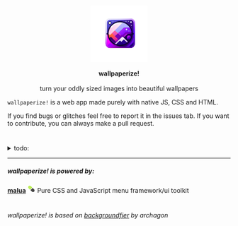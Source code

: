<p align="center">
  <img width="128" src="repo/wallpaperize-logo.png" alt="wallpaperize-logo">
</p>
<p align="center">
  <strong>wallpaperize!</strong>
  <br>
  <br>
  turn your oddly sized images into beautiful wallpapers
</p>

`wallpaperize!` is a web app made purely with native JS, CSS and HTML.

If you find bugs or glitches feel free to report it in the issues tab. If you want to contribute, you can always make a pull request.

#

<details>
<summary>todo:</summary>
  
-   bundle malua with webpack (It will be done after `malua` first release)
-   improve web app design (add a description, logo, etc)
-   add a example image in the README.md file

</details>

***

##### wallpaperize! is powered by:

<strong><a href="https://github.com/otvv/malua">malua</a></strong> <img width="18" height="18" src="repo/malua-logo.png" alt="pill emoji"> Pure CSS and JavaScript menu framework/ui toolkit

#

###### wallpaperize! is based on [backgroundfier](http://backgroundifier.archagon.net/) by archagon
